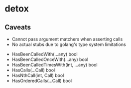 # detox

## Caveats

- Cannot pass argument matchers when asserting calls
- No actual stubs due to golang's type system limitations

[//]: # (TODO: matchers)
- HasBeenCalledWith(...any) bool
- HasBeenCalledOnceWith(...any) bool
- HasBeenCalledTimesWith(int, ...any) bool
- HasCalls(...Call) bool
- HasNthCall(int, Call) bool
- HasOrderedCalls(...Call) bool

[//]: # (TODO: test assertion in usage)
[//]: # (TODO: add documentation for gomega matchers)
